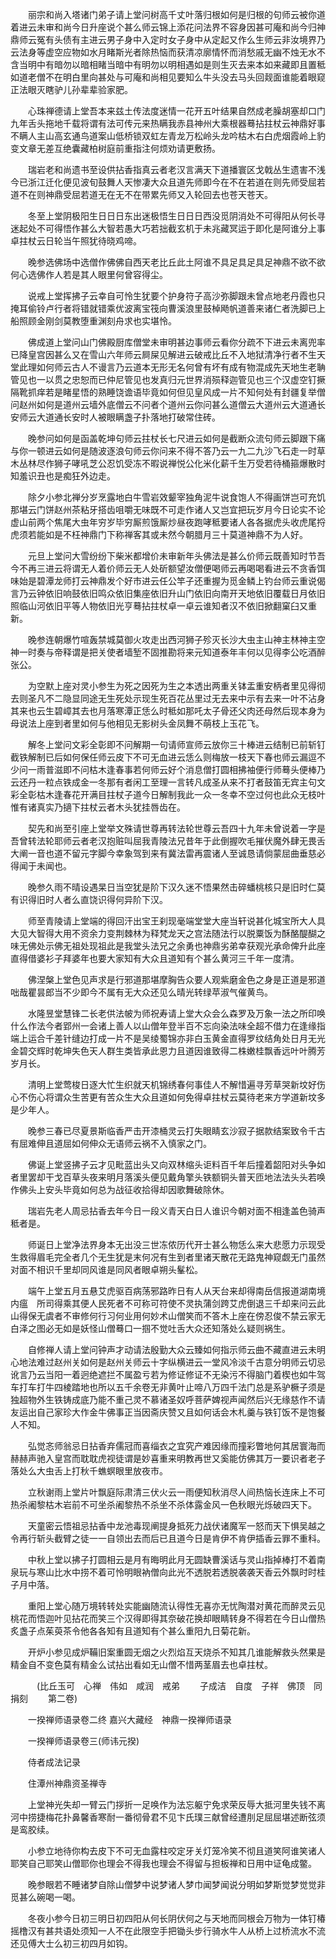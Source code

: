 <!-- { "loadSidebar": true } -->
　　丽宗和尚入塔诸门弟子请上堂问树高千丈叶落归根如何是归根的句师云被你道着进云未审和尚今日升座说个甚么师云锦上添花问法界不容身因甚可庵和尚今归神鼎师云冤有头债有主进云男子身中入定时女子身中从定起又作么生师云非汝境界乃云法身等虚空应物如水月睹斯光者除热恼而获清凉廓情怀而消愁戚无幽不烛无水不含当明中有暗勿以暗相睹当暗中有明勿以明相遇如是则生灭去来本如来藏即且置秪如道老僧不在明白里向甚处与可庵和尚相见要知么牛头没去马头回觌面谁能着眼窥正法眼灭瞎驴儿孙辈辈验家肥。

　　心珠禅德请上堂吾本来兹土传法度迷情一花开五叶结果自然成老臊胡塞却口门九年舌头拖地千载将谓有法可传元来热瞒我赤县神州大乘根器蓦拈拄杖云神鼎好事不瞒人主山高玄通鸟道案山低桥锁双虹左青龙万松岭头龙吟枯木右白虎烟霞岭上豹变文章无差互绝囊藏柏树庭前重指注何烦劝请更敷扬。

　　瑞岩老和尚遗书至设供拈香指真云者老汉言满天下道播寰区戈戟丛生遗害不浅今已浙江迁化便见波旬鼓舞人天惨凄大众且道先师即今在不在若道在则先师受屈若道不在则神鼎受屈若道无在无不在带累先师又入轮回去也苍天苍天。

　　冬至上堂阴极阳生日日日东出迷极悟生日日日西没觅阴消处不可得阳从何长寻迷起处不可得悟作甚么大智若愚大巧若拙截玄机于未兆藏冥运于即化是阿谁分上事卓拄杖云日轮当午照犹待晓鸡啼。

　　晚参选佛场中选僧作佛佛自西天老比丘此土阿谁不具足具足具足神鼎不欲不欲何心选佛作人若是其人眼里何曾容得尘。

　　说戒上堂挥拂子云幸自可怜生犹要个护身符子高沙弥脚跟未曾点地老丹霞也只掩耳偷铃卢行者将错就错乘优波离宝筏向曹溪浪里鼓棹飏帆道善来诸仁者洗脚已上船照顾金刚剑莫教堕重渊刻舟求也实堪怜。

　　佛成道上堂问山门佛殿厨库僧堂未审明甚边事师云看你分疏不下进云未离兜率已降皇宫因甚么又在雪山六年师云屙屎见解进云破戒比丘不入地狱清净行者不生天堂此理如何师云古人不谩言乃云道本无形无名何曾有坏有成有物混成先天地生老聃管见也一以贯之忠恕而已仲尼管见也发真归元世界消殒释迦管见也三个汉虚空钉撅隔靴抓痒若是睹星悟的熟睡饶谵语毕竟如何但见皇风成一片不知何处有封疆复举僧问赵州如何是道州云墙外底僧云不问者个道州云你问甚么道僧云大道州云大道通长安师云大道通长安时人被眼瞒盏子扑落地打破常住砖。

　　晚参问如何是函盖乾坤句师云拄杖长七尺进云如何是截断众流句师云脚跟下痛与你一顿进云如何是随波逐浪句师云你问来不得不答乃云一九二九沙飞石走一时草木丛林尽作狮子哮吼芝公忍饥受冻不暇说禅悦公化米化薪千生万受若待桶箍爆散时知羞识丑也是痴狂外边走。

　　除夕小参北禅分岁烹露地白牛雪岩效颦宰独角泥牛说食饱人不得画饼岂可充饥那堪云门饼赵州茶粘牙搭齿咀嚼无味既不可走作诸人又岂宜把玩岁月今日论实不论虚山前两个焦尾大虫年穷岁毕穷厮煎饿厮炒昼夜跑哮秪要诸人各各据虎头收虎尾捋虎须若能如是不枉神鼎门下称禅客其或未然今朝腊月三十莫道神鼎不为人好。

　　元旦上堂问大雪纷纷下柴米都增价未审新年头佛法是甚么价师云既善知时节吾今不再三进云将谓无人着价师云无人处斫额望汝僧便喝师云再喝喝看进云不贪香饵味始是碧潭龙师打云神鼎发个好市进云任公竿子还重握为觅金鳞上钓台师云重说偈言乃云钟依旧响鼓依旧鸣众依旧集座依旧升山门依旧向南开天地依旧覆载日月依旧照临山河依旧平等人物依旧光亨蓦拈拄杖卓一卓云谁知者汉不依旧掀翻窠臼又重新。

　　晚参连朝爆竹喧轰禁城莫御火攻走出西河狮子殄灭长沙大虫主山神主林神主空神一时奏与帝释谓是把关使者墙堑不固推勘将来元知道泰年丰何以见得李公吃酒醉张公。

　　为空默上座对灵小参生为死之因死为生之本透出两重关钵盂重安柄者里见得彻去则圣凡不二隐显同途无生死处示现生死百花丛里过无去来中示有去来一叶不沾身其来也云生碧嶂其去也月落寒潭正恁么时秪如那吒太子骨还父肉还母然后现本身为母说法上座到者里如何与他相见无影树头金凤舞不萌枝上玉花飞。

　　解冬上堂问文彩全彰即不问解期一句请师宣师云放你三十棒进云结制已前斩钉截铁解制已后如何保任师云皮下不可无血进云恁么则梅放一枝天下春也师云漏逗不少问一雨普滋即不问枯木逢春事若何师云好个消息僧打圆相拂袖便行师蓦头便棒乃云还丹一粒点铁成金一冬那有者闲工至理一言转凡成圣从来不打者鼓笛无宾主句文彩全彰枯木逢春花开满目拄杖子道今日解制我此一众一冬幸不空过何也此众无枝叶惟有诸真实乃擿下拄杖云者木头犹挂唇齿在。

　　契先和尚至引座上堂举文殊请世尊再转法轮世尊云吾四十九年未曾说着一字是吾曾转法轮耶师云者老汉抱赃叫屈我青陵法兄昔年于此倒握吹毛摧伏魔外肆无畏舌大阐一音也道不留元字脚今幸象驾到来有冀法雷再震诸人至诚恳请倘蒙屈曲垂慈必得闻于未闻也。

　　晚参久雨不晴设遇杲日当空犹是阶下汉久迷不悟果然击碎蟠桃核只是旧时仁莫有识得旧时人者么直饶识得何异阶下汉。

　　师至青陵请上堂端的得回汗出宝王刹现毫端堂堂大座当轩说甚化城宝所大人具大见大智得大用不资余力变荆棘林为释梵龙天之宫法随法行以脱粟饭为酥酪醍醐之味无佛处示佛无祖处现祖此是我堂头法兄之余勇也神鼎劣弟幸获观光承命俾升此座直得借婆衫子拜婆年也要大家知有大众且道知有个甚么黄河三千年一度清。

　　佛涅槃上堂色见声求是行邪道那堪摩胸告众要人观紫磨金色之身是正道是邪道咄哉瞿昙郎当不少即今不属有无大众还见么晴光转绿苹淑气催黄鸟。

　　水隆昱堂慧锋二长老供法帔为师祝寿请上堂大众会么森罗及万象一法之所印唤什么作法今者郢州一会诸上善人以山僧年登半百不忘向染法味全超不借力在逢缘指端上运合千差针缝边打成一片不是吴绫蜀锦亦非白玉黄金直得罗纹结角处日月无光金碧交辉时乾坤失色天人群生类皆承此恩力且道因谁致得二株嫩桂飘香远叶叶腾芳岁月长。

　　清明上堂莺梭日逐大忙生织就天机锦绣春何事佳人不解惜遍寻芳草哭新坟好伤心不伤心将谓众生苦更有苦众生大众且道如何免得卓拄杖云莫待老来方学道新坟多是少年人。

　　晚参三春已尽夏景斯临香严击开漆桶灵云打失眼睛玄沙寂子据款结案致令千古有屈难伸且道屈如何伸众无语师云祸不入慎家之门。

　　佛诞上堂竖拂子云才见毗蓝出头又向双林缩头讵料百千年后撞着韶阳对头争如者里罢却干戈百草头夜来明月落溪头便见戴角擎头铁额铜头普天匝地法法头头若唤作佛头上安头毕竟如何总为战征收拾得却因歌舞破除休。

　　瑞岩先老人周忌拈香去年今日一段义青天白日人谁识今朝对面不相逢盖色骑声秪者是。

　　师诞日上堂净法界身本无出没三世冻侬历代开士甚么物恁么来大悲愿力示现受生救得眉毛完全者几个无生犹是末何况有生到者里诸天散花无路鬼神窥觑无门虽然对面不相识千里却同风谁是同风者眼卓朔头髼松。

　　端午上堂五月五悬艾虎驱百病荡邪路昨日有人从天台来却得南岳信报道湖南境内瘟　所司得乘其便人民死者不可称可符使不灵执蒲剑跨艾虎倒退三千却来问云此山得保无虞者不审修何行习何业用何妙术山僧笑而不答木上座在傍忍俊不禁云家无白泽之图必无如是妖怪山僧蓦口一掴不觉吐舌大众还知落处么疑则祸生。

　　自修禅人请上堂问钟声才动请法殷勤大众云臻如何指示师云曲不藏直进云未明心地法难过赵州关如何是赵州关师云十字纵横进云一堂风冷淡千古意分明师云切忌讹言乃云当阳一着迥绝遮拦不属盈亏若为修证修证不无染污不得脑门着楔也如牛驾车打车打牛四棱踏地也所以五千余卷无非黄叶止啼八万四千法门总是系驴橛子须是独超物外生铁铸成底乃能不重己灵不慕诸圣奴呼菩萨婢视声闻然后兴无缘慈作不请友运出自己家珍大作金牛佛事正当因斋庆赞又且如何话会木札羹与铁钉饭不是饱餐人不知。

　　弘觉忞师翁忌日拈香弃儒冠而喜缁衣之宜究产难因缘而撞彩瞥地何其居寰海而赫赫声驰入皇宫而耽耽虎视徒谓是妙喜重来明教再世又奚能仿佛其万一要识者老子落处么大虫舌上打秋千蟭螟眼里放夜市。

　　立秋谢雨上堂片叶飘庭际肃清三伏火云一雨便知秋消尽人间热恼长连床上不可热杀阇黎枯木岩前不可坐杀阇黎热不杀坐不杀体露金风一色秋眼光烁破四天下。

　　天童密云悟祖忌拈香中龙池毒现阐提身抵死力战伏诸魔军一怒而天下惧吴越之令再行斩头截臂之徒一一自领出去而后已且道今日是肯伊不肯伊插香云罪不重科。

　　中秋上堂以拂子打圆相云是月有晦明此月无圆缺曹溪话与灵山指掉棒打不着南泉玩与寒山比水中捞不着可怜明眼衲僧向此光不透脱若透脱袭袭天香云外飘时时桂子月中落。

　　重阳上堂心随万境转转处实能幽随流认得性无喜亦无忧陶潜对黄花而醉灵云见桃花而悟迦叶见拈花而笑三个汉得即得其奈破花换却眼睛转身不得若在今日山僧热炙盏子点茱萸茶令他各各知有且道知有个甚么重阳九日菊花新。

　　开炉小参见成炉鞴旧案重圆无烟之火烈焰互天烧杀不知其几谁能解救头然果是精金自不变色莫有精金么试拈出看如无山僧不惜两茎眉去也卓拄杖。

　　　(比丘玉可　心禅　伟如　咸润　戒弟
　　子成洁　自度　子祥　佛顶　同捐刻
　　第二卷)

　　一揆禅师语录卷二终
嘉兴大藏经　神鼎一揆禅师语录


　　一揆禅师语录卷三(师讳元揆)

　　侍者成法记录

　　住潭州神鼎资圣禅寺

　　上堂神光失却一臂云门拶折一足唤作为法忘躯宁免求荣反辱大抵河里失钱不离河中捞捷梅花扑鼻馨香寒耐一番彻骨君不见卞氏璞三献曾经遭刖足屈屈堪述断弦须是鸾胶续。

　　小参立地待你构去皮下不可无血露柱咬定牙关灯笼冷笑不彻且道笑阿谁笑诸人耶笑自己耶笑山僧耶你也理会不得我也理会不得留与担板禅和日用中证龟成鳖。

　　晚参眼若不睡诸梦自除山僧梦中说梦诸人梦巾闻梦闻说分明如梦斯觉梦觉觉非觅甚么碗喝一喝。

　　冬夜小参今日初三明日初四阳从何长阴伏何之与天地而同根会万物为一体钉椿摇橹汉有甚共语处须知一人不在此限空手把锄头步行骑水牛人从桥上过桥流水不流还见傅大士么初三初四月如钩。

